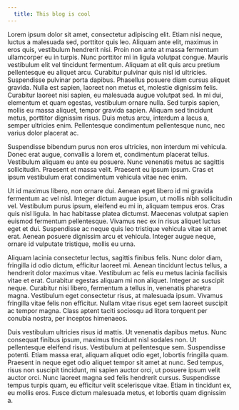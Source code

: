 ```yaml
---
  title: This blog is cool
---
```

Lorem ipsum dolor sit amet, consectetur adipiscing elit. Etiam nisi neque, luctus a malesuada sed, porttitor quis leo. Aliquam ante elit, maximus in eros quis, vestibulum hendrerit nisi. Proin non ante at massa fermentum ullamcorper eu in turpis. Nunc porttitor mi in ligula volutpat congue. Mauris vestibulum elit vel tincidunt fermentum. Aliquam at elit quis arcu pretium pellentesque eu aliquet arcu. Curabitur pulvinar quis nisl id ultricies. Suspendisse pulvinar porta dapibus. Phasellus posuere diam cursus aliquet gravida. Nulla est sapien, laoreet non metus et, molestie dignissim felis. Curabitur laoreet nisi sapien, eu malesuada augue volutpat sed. In mi dui, elementum et quam egestas, vestibulum ornare nulla. Sed turpis sapien, mollis eu massa aliquet, tempor gravida sapien. Aliquam sed tincidunt metus, porttitor dignissim risus. Duis metus arcu, interdum a lacus a, semper ultricies enim. Pellentesque condimentum pellentesque nunc, nec varius dolor placerat ac.

Suspendisse bibendum purus non eros ultricies, non interdum mi vehicula. Donec erat augue, convallis a lorem et, condimentum placerat tellus. Vestibulum aliquam eu ante eu posuere. Nunc venenatis metus ac sagittis sollicitudin. Praesent et massa velit. Praesent eu ipsum ipsum. Cras et ipsum vestibulum erat condimentum vehicula vitae nec enim.

Ut id maximus libero, non ornare dui. Aenean eget libero id mi gravida fermentum ac vel nisl. Integer dictum augue ipsum, ut mollis nibh sollicitudin vel. Vestibulum purus ipsum, eleifend eu mi in, aliquam tempus eros. Cras quis nisl ligula. In hac habitasse platea dictumst. Maecenas volutpat sapien euismod fermentum pellentesque. Vivamus nec ex in risus aliquet luctus eget et dui. Suspendisse ac neque quis leo tristique vehicula vitae sit amet erat. Aenean posuere dignissim arcu et vehicula. Integer augue neque, ornare id vulputate tristique, mollis eu urna.

Aliquam lacinia consectetur lectus, sagittis finibus felis. Nunc dolor diam, fringilla id odio dictum, efficitur laoreet mi. Aenean tincidunt lectus tellus, a hendrerit dolor maximus vitae. Vestibulum ac felis eu metus lacinia facilisis vitae et erat. Curabitur egestas aliquam mi non aliquet. Integer ac suscipit neque. Curabitur nisi libero, fermentum a tellus in, venenatis pharetra magna. Vestibulum eget consectetur risus, at malesuada ipsum. Vivamus fringilla vitae felis non efficitur. Nullam vitae risus eget sem laoreet suscipit ac tempor magna. Class aptent taciti sociosqu ad litora torquent per conubia nostra, per inceptos himenaeos.

Duis vestibulum ultricies risus id mattis. Ut venenatis dapibus metus. Nunc consequat finibus ipsum, maximus tincidunt nisl sodales non. Ut pellentesque eleifend risus. Vestibulum at pellentesque sem. Suspendisse potenti. Etiam massa erat, aliquam aliquet odio eget, lobortis fringilla quam. Praesent in neque eget odio aliquet tempor sit amet at nunc. Sed tempus, risus non suscipit tincidunt, mi sapien auctor orci, ut posuere ipsum velit auctor orci. Nunc laoreet magna sed felis hendrerit cursus. Suspendisse tempus turpis quam, eu efficitur velit scelerisque vitae. Etiam in tincidunt ex, eu mollis eros. Fusce dictum malesuada metus, et lobortis quam dignissim a.
